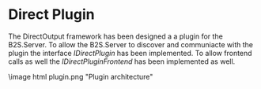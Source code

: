 ﻿Direct Plugin
=============

The DirectOutput framework has been designed a a plugin for the B2S.Server. To allow the B2S.Server to discover and communiacte with the plugin the interface _IDirectPlugin_ has been implemented. To allow frontend calls as well the _IDirectPluginFrontend_ has been implemented as well.

\image html plugin.png "Plugin architecture"
